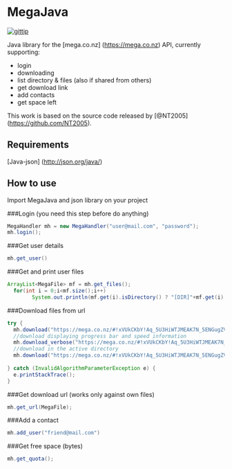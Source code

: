 # MegaJava
[![gittip](https://img.shields.io/gittip/Ale46.svg)](https://www.gratipay.com/Ale46/)

Java library for the [mega.co.nz] (https://mega.co.nz) API, currently supporting:
 - login
 - downloading
 - list directory & files (also if shared from others)
 - get download link
 - add contacts
 - get space left
 
This work is based on the source code released by [@NT2005] (https://github.com/NT2005).

## Requirements
[Java-json] (http://json.org/java/)

## How to use
Import MegaJava and json library on your project

###Login (you need this step before do anything)
```java
MegaHandler mh = new MegaHandler("user@mail.com", "password");
mh.login();
```
###Get user details
```java
mh.get_user()
```
###Get and print user files
```java
ArrayList<MegaFile> mf = mh.get_files();
  for(int i = 0;i<mf.size();i++)
		System.out.println(mf.get(i).isDirectory() ? "[DIR]"+mf.get(i).getName() : "[File]"+mf.get(i).getName());
```
###Download files from url
```java
try {
  mh.download("https://mega.co.nz/#!xVUkCKbY!Aq_5U3HiWTJMEAK7N_5ENGugZVp0bMj9C8JSjgF8zBM", "C:\\Users\\admin\\Desktop");
  //download displaying progress bar and speed information
  mh.download_verbose("https://mega.co.nz/#!xVUkCKbY!Aq_5U3HiWTJMEAK7N_5ENGugZVp0bMj9C8JSjgF8zBM", "C:\\Users\\admin\\Desktop");
  //download in the active directory
  mh.download("https://mega.co.nz/#!xVUkCKbY!Aq_5U3HiWTJMEAK7N_5ENGugZVp0bMj9C8JSjgF8zBM");
  
} catch (InvalidAlgorithmParameterException e) {
  e.printStackTrace();
}
```
###Get download url (works only against own files)
```java
mh.get_url(MegaFile);
```
###Add a contact
```java
mh.add_user("friend@mail.com")
```
###Get free space (bytes)
```java
mh.get_quota();
```
